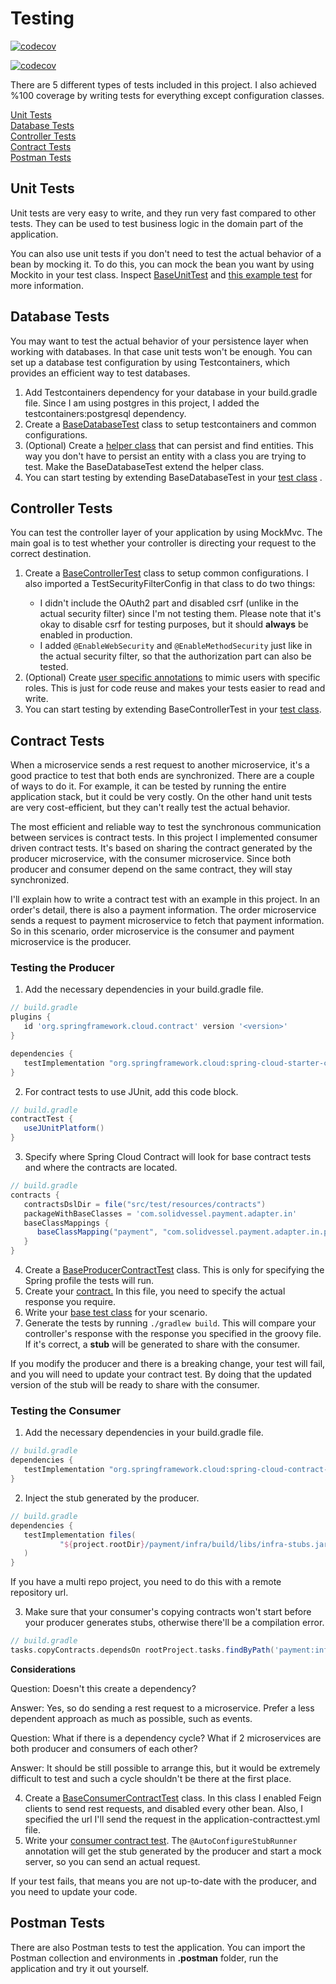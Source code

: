 # Testing

[![codecov](https://codecov.io/gh/ahmsay/Solidvessel/graph/badge.svg?token=KVJ8AABE5Z)](https://codecov.io/gh/ahmsay/Solidvessel)

[![codecov](https://codecov.io/gh/ahmsay/Solidvessel/graphs/icicle.svg?token=KVJ8AABE5Z)](https://codecov.io/gh/ahmsay/Solidvessel)

There are 5 different types of tests included in this project. I also achieved %100 coverage
by writing tests for everything except configuration classes.

[Unit Tests](#unit-tests)<br>
[Database Tests](#database-tests)<br>
[Controller Tests](#controller-tests)<br>
[Contract Tests](#contract-tests)<br>
[Postman Tests](#postman-tests)<br>

## Unit Tests

Unit tests are very easy to write, and they run very fast compared to other tests. They can be used to
test business logic in the domain part of the application.

You can also use unit tests if you don't need to test the actual behavior of a bean by mocking it.
To do this, you can mock the bean you want by using Mockito in your test class. Inspect
<a href="../shared/domain/src/main/java/com/solidvessel/shared/test/BaseUnitTest.java">BaseUnitTest<a/>
and
<a href="../account/domain/src/test/java/com/solidvessel/account/address/service/RemoveAddressCommandServiceTest.java">
this example test<a/>
for more information.

## Database Tests

You may want to test the actual behavior of your persistence layer when working with databases. In that case
unit tests won't be enough. You can set up a database test configuration by using Testcontainers, which provides an
efficient way
to test databases.

1. Add Testcontainers dependency for your database in your build.gradle file. Since I am using postgres in this project,
   I added the
   testcontainers:postgresql dependency.
2. Create a
   <a href="../order/infra/src/test/java/com/solidvessel/order/integrationtest/BaseDatabaseTest.java">
   BaseDatabaseTest<a/>
   class to setup testcontainers and common configurations.
3. (Optional) Create a
   <a href="../shared/infra/src/main/java/com/solidvessel/shared/test/database/TestEntityHelper.java">helper class<a/>
   that can persist and find entities. This way you don't have to persist an entity with a class you are trying to
   test.
   Make the BaseDatabaseTest extend the helper class.
4. You can start testing by extending BaseDatabaseTest in your
   <a href="../order/infra/src/test/java/com/solidvessel/order/adapter/out/order/db/OrderDBQueryAdapterTest.java">test
   class<a/>
   .

## Controller Tests

You can test the controller layer of your application by using MockMvc. The main goal is to test whether your controller
is
directing your request to the correct destination.

1. Create a
   <a href="../shared/infra/src/main/java/com/solidvessel/shared/test/controller/BaseControllerTest.java">
   BaseControllerTest<a/>
   class to setup common configurations. I also imported a TestSecurityFilterConfig in that class to do two things:
    - I didn't include the OAuth2 part and disabled csrf (unlike in the actual security filter) since I'm not testing
      them. Please note that it's okay to disable
      csrf for testing purposes, but it should <b>always</b> be enabled in production.
    - I added `@EnableWebSecurity` and `@EnableMethodSecurity` just like in the actual security filter, so that the
      authorization
      part can also be tested.
2. (Optional) Create
   <a href="../shared/infra/src/main/java/com/solidvessel/shared/test/controller/WithMockCustomer.java">user specific
   annotations<a/>
   to mimic users with specific roles. This is just for code reuse and makes your tests easier to read and write.
3. You can start testing by extending BaseControllerTest in your
   <a href="../inventory/infra/src/test/java/com/solidvessel/inventory/adapter/in/product/rest/ProductControllerTest.java">
   test class<a/>.

## Contract Tests

When a microservice sends a rest request to another microservice, it's a good practice to test that both ends are
synchronized.
There are a couple of ways to do it. For example, it can be tested by running the entire application stack, but it could
be very costly.
On the other hand unit tests are very cost-efficient, but they can't really test the actual behavior.

The most efficient and reliable way to test the synchronous communication between services is contract tests. In this
project I implemented
consumer driven contract tests. It's based on sharing the contract generated by the producer microservice, with the
consumer microservice.
Since both producer and consumer depend on the same contract, they will stay synchronized.

I'll explain how to write a contract test with an example in this project. In an order's detail, there is also a payment
information.
The order microservice sends a request to payment microservice to fetch that payment information. So in this scenario,
order microservice is the consumer and payment microservice is the producer.

### Testing the Producer

1. Add the necessary dependencies in your build.gradle file.

```groovy
// build.gradle
plugins {
   id 'org.springframework.cloud.contract' version '<version>'
}

dependencies {
   testImplementation "org.springframework.cloud:spring-cloud-starter-contract-verifier:<version>"
}
```

2. For contract tests to use JUnit, add this code block.

```groovy
// build.gradle
contractTest {
   useJUnitPlatform()
}
```

3. Specify where Spring Cloud Contract will look for base contract tests and where the contracts are located.

```groovy
// build.gradle
contracts {
   contractsDslDir = file("src/test/resources/contracts")
   packageWithBaseClasses = 'com.solidvessel.payment.adapter.in'
   baseClassMappings {
      baseClassMapping("payment", "com.solidvessel.payment.adapter.in.payment.rest.PaymentProducerContractTest")
   }
}
```

4. Create a
   <a href="../shared/infra/src/main/java/com/solidvessel/shared/test/contract/BaseProducerContractTest.java">
   BaseProducerContractTest</a>
   class. This is only for specifying the Spring profile the tests will run.
5. Create your
   <a href="../payment/infra/src/test/resources/contracts/payment/payment_by_id.groovy">
   contract.</a>
   In this file, you need to specify the actual response you require.
6. Write your
   <a href="../payment/infra/src/test/java/com/solidvessel/payment/adapter/in/payment/rest/PaymentProducerContractTest.java">
   base test class</a>
   for your scenario.
7. Generate the tests by running ``./gradlew build``. This will compare your controller's response with the response you
   specified in the groovy file. If it's correct, a <b>stub</b> will be generated to share with the consumer.

If you modify the
producer and there is a breaking change, your test will fail, and you will need to update your contract test. By doing
that
the updated version of the stub will be ready to share with the consumer.

### Testing the Consumer

1. Add the necessary dependencies in your build.gradle file.

```groovy
// build.gradle
dependencies {
   testImplementation "org.springframework.cloud:spring-cloud-contract-stub-runner:<version>"
}
```

2. Inject the stub generated by the producer.

```groovy
// build.gradle
dependencies {
   testImplementation files(
           "${project.rootDir}/payment/infra/build/libs/infra-stubs.jar"
   )
}
```

If you have a multi repo project, you need to do this with a remote repository url.

3. Make sure that your consumer's copying contracts won't start before your producer generates stubs, otherwise there'll
   be
   a compilation error.

```groovy
// build.gradle
tasks.copyContracts.dependsOn rootProject.tasks.findByPath('payment:infra:verifierStubsJar')
```

<b>Considerations</b>

Question: Doesn't this create a dependency?

Answer: Yes, so do sending a rest request to a microservice. Prefer a less dependent approach as much as possible, such
as events.

Question: What if there is a dependency cycle? What if 2 microservices are both producer and consumers of each other?

Answer: It should be still possible to arrange this, but it would be extremely
difficult to test and such a cycle shouldn't be there at the first place.

4. Create a
   <a href="../order/infra/src/test/java/com/solidvessel/order/contracttest/BaseConsumerContractTest.java">
   BaseConsumerContractTest</a>
   class. In this class I enabled Feign clients to send rest requests, and disabled every other bean.
   Also, I specified the url I'll send the request in the application-contracttest.yml file.
6. Write your
   <a href="../order/infra/src/test/java/com/solidvessel/order/adapter/out/payment/rest/PaymentConsumerContractTest.java">
   consumer contract test</a>.
   The ``@AutoConfigureStubRunner`` annotation will get the stub generated by the producer and start a mock server, so
   you can send an actual request.

If your test fails, that means you are not up-to-date with the producer, and you need to update your code.
## Postman Tests

There are also Postman tests to test the application. You can import the Postman collection and environments in
<b>.postman</b> folder, run the application and try it out yourself.